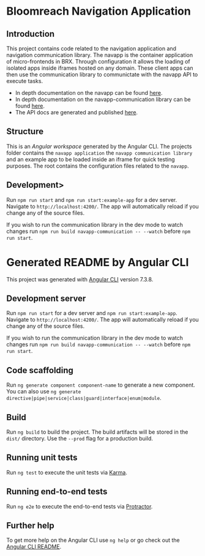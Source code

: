 # Bloomreach Navigation Application

## Introduction

This project contains code related to the navigation application and navigation communication library.
The navapp is the container application of micro-frontends in BRX. Through configuration it allows the loading of isolated apps inside iframes hosted on any domain.
These client apps can then use the communication library to communictate with the navapp API to execute tasks.

- In depth documentation on the navapp can be found [here](./tech-designs/NAVAPP_DESCRIPTION.md).
- In depth documentation on the navapp-communication library can be found [here](./tech-designs/NAVAPP_COMMUNICATION_DESCRIPTION.md).
- The API docs are generated and published [here](https://javadoc.onehippo.org/14.0-preview/navapp/).

## Structure

This is an _Angular workspace_ generated by the Angular CLI. The projects folder contains the `navapp application` the `navapp communication library` and an example app to be loaded inside an iframe for quick testing purposes.
The root contains the configuration files related to the `navapp`.

## Development>

Run `npm run start` and `npm run start:example-app` for a dev server. Navigate to `http://localhost:4200/`. The app will automatically reload if you change any of the source files.

If you wish to run the communication library in the dev mode to watch changes run `npm run build navapp-communication -- --watch` before `npm run start`.


# Generated README by Angular CLI

This project was generated with [Angular CLI](https://github.com/angular/angular-cli) version 7.3.8.

## Development server

Run `npm run start` for a dev server and `npm run start:example-app`. Navigate to `http://localhost:4200/`. The app will automatically reload if you change any of the source files.

If you wish to run the communication library in the dev mode to watch changes run `npm run build navapp-communication -- --watch` before `npm run start`.

## Code scaffolding

Run `ng generate component component-name` to generate a new component. You can also use `ng generate directive|pipe|service|class|guard|interface|enum|module`.

## Build

Run `ng build` to build the project. The build artifacts will be stored in the `dist/` directory. Use the `--prod` flag for a production build.

## Running unit tests

Run `ng test` to execute the unit tests via [Karma](https://karma-runner.github.io).

## Running end-to-end tests

Run `ng e2e` to execute the end-to-end tests via [Protractor](http://www.protractortest.org/).

## Further help

To get more help on the Angular CLI use `ng help` or go check out the [Angular CLI README](https://github.com/angular/angular-cli/blob/master/README.md).
